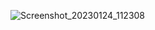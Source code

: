 ![Screenshot_20230124_112308](https://user-images.githubusercontent.com/70448538/214400496-3e25ccab-e031-414a-b292-1bcf9ef827d5.png)
